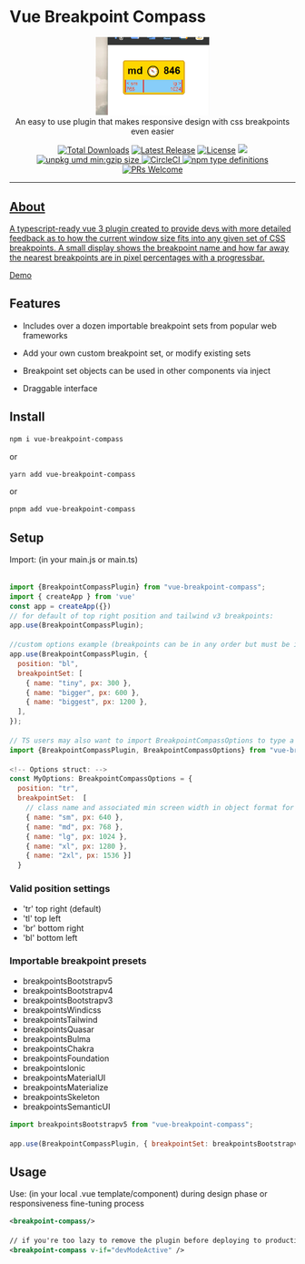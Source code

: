 # Vue Breakpoint Compass

<p align="center">
    <a href="https://github.com/schbz/vue-breakpoint-compass" target="_blank">
      <img width="200" src="https://raw.githubusercontent.com/schbz/vue-breakpoint-compass/master/docs/Animation.gif" alt="Example image">
    </a>
    <br>
    An easy to use plugin that makes responsive design with css breakpoints even easier
</p>

<p align="center">
    <a href="https://www.npmjs.com/package/vue-breakpoint-compass"><img src="https://img.shields.io/npm/dt/vue-breakpoint-compass.svg" alt="Total Downloads"></a>
    <a href="https://github.com/schbz/vue-breakpoint-compass/releases"><img src="https://img.shields.io/npm/v/vue-breakpoint-compass.svg" alt="Latest Release"></a>
    <a href="https://github.com/schbz/vue-breakpoint-compass/blob/master/LICENSE.MD"><img src="https://img.shields.io/npm/l/vue-breakpoint-compass.svg" alt="License"></a>
    <img src="https://img.shields.io/badge/dependencies-1-brightgreen.svg" />
    <a href="https://unpkg.com/vue-breakpoint-compass"><img src="https://img.badgesize.io/https://unpkg.com/vue-breakpoint-compass.svg?compression=gzip&label=umd:minzip" alt="unpkg umd min:gzip size"</a>
    <a href="https://circleci.com/gh/schbz/vue-breakpoint-compass/tree/master"><img src="https://circleci.com/gh/schbz/vue-breakpoint-compass/tree/master.svg?style=svg" alt="CircleCI"</a>
    <a href="https://github.com/schbz/vue-breakpoint-compass/tree/master/src/types"><img src="https://img.shields.io/npm/types/vue-breakpoint-compass.svg?style=popout" alt="npm type definitions"</a>
    <a href="https://makeapullrequest.com"><img src="https://img.shields.io/badge/PRs-welcome-brightgreen.svg?style=flat-square" alt="PRs Welcome"</a>
</p>

---

## About

A typescript-ready vue 3 plugin created to provide devs with more detailed feedback as to how the current window size fits into any given set of CSS breakpoints. A small display shows the breakpoint name and how far away the nearest breakpoints are in pixel percentages with a progressbar.

[Demo](https://skylrs.com/apps/vbcdemo)

## Features

- Includes over a dozen importable breakpoint sets from popular web frameworks
- Add your own custom breakpoint set, or modify existing sets

- Breakpoint set objects can be used in other components via inject
- Draggable interface

## Install

```bash
npm i vue-breakpoint-compass
```

or

```bash
yarn add vue-breakpoint-compass
```

or

```bash
pnpm add vue-breakpoint-compass
```

## Setup

Import: (in your main.js or main.ts)

```javascript

import {BreakpointCompassPlugin} from "vue-breakpoint-compass";
import { createApp } from 'vue'
const app = createApp({})
// for default of top right position and tailwind v3 breakpoints:
app.use(BreakpointCompassPlugin);

//custom options example (breakpoints can be in any order but must be in correct object array format)
app.use(BreakpointCompassPlugin, {
  position: "bl",
  breakpointSet: [
    { name: "tiny", px: 300 },
    { name: "bigger", px: 600 },
    { name: "biggest", px: 1200 },
  ],
});

// TS users may also want to import BreakpointCompassOptions to type a custom option object.
import {BreakpointCompassPlugin, BreakpointCompassOptions} from "vue-breakpoint-compass";

<!-- Options struct: -->
const MyOptions: BreakpointCompassOptions = {
  position: "tr",
  breakpointSet:  [
    // class name and associated min screen width in object format for each breakpoint
    { name: "sm", px: 640 },
    { name: "md", px: 768 },
    { name: "lg", px: 1024 },
    { name: "xl", px: 1280 },
    { name: "2xl", px: 1536 }]
  }
```

### Valid position settings

- 'tr' top right (default)
- 'tl' top left
- 'br' bottom right
- 'bl' bottom left

### Importable breakpoint presets

- breakpointsBootstrapv5
- breakpointsBootstrapv4
- breakpointsBootstrapv3
- breakpointsWindicss
- breakpointsTailwind
- breakpointsQuasar
- breakpointsBulma
- breakpointsChakra
- breakpointsFoundation
- breakpointsIonic
- breakpointsMaterialUI
- breakpointsMaterialize
- breakpointsSkeleton
- breakpointsSemanticUI

```javascript
import breakpointsBootstrapv5 from "vue-breakpoint-compass";

app.use(BreakpointCompassPlugin, { breakpointSet: breakpointsBootstrapv5 });
```

## Usage

Use: (in your local .vue template/component) during design phase or responsiveness fine-tuning process

```xml
<breakpoint-compass/>

// if you're too lazy to remove the plugin before deploying to production you could always use conditional rendering to show only during development
<breakpoint-compass v-if="devModeActive" />

```
